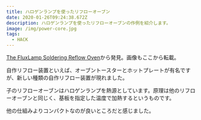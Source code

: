 ```yaml
---
title: ハロゲンランプを使ったリフローオーブン
date: 2020-01-26T09:24:38.672Z
description: ハロゲンランプを使ったリフローオーブンの作例を紹介します。
image: /img/power-core.jpg
tags:
  - HACK
---
```

[The FluxLamp Soldering Reflow Oven](https://nathan.vertile.com/blog/2019/04/24/fluxlamp-the-soldering-reflow-over-for-hackers/#2d08533af)から発見。画像もここから転載。

自作リフロー装置といえば、オーブントースターとホットプレートが有名ですが、新しい種類の自作リフロー装置が現れました。

子のリフローオーブンはハロゲンランプを熱源としています。原理は他のリフローオーブンと同じく、基板を指定した温度で加熱するというものです。

他の仕組みよりコンパクトなのが良いところだと感じました。
